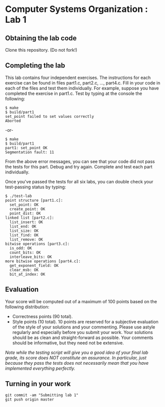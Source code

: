 # Computer Systems Organization : Lab 1

## Obtaining the lab code  

Clone this repository. (Do not fork!)

## Completing the lab

This lab contains four independent exercises. The instructions for each exercise can be found in files part1.c, part2.c, ..., part4.c. Fill in your code in each of the files and test them individually. For example, suppose you have completed the exercise in part1.c. Test by typing at the console the following: 

```
$ make
$ build/part1
set_point failed to set values correctly  
Aborted
```

-or-

```
$ make  
$ build/part1  
part1: set_point OK  
Segmentation fault: 11  
```

From the above error messages, you can see that your code did not pass the tests for this part. Debug and try again. Complete and test each part individually. 

Once you've passed the tests for all six labs, you can double check your test-passing status by typing: 

```
$ ./test-lab
point structure [part1.c]:
  set_point: OK
  create_point: OK
  point_dist: OK
linked list [part2.c]:
  list_insert: OK
  list_end: OK
  list_size: OK
  list_find: OK
  list_remove: OK
bitwise operations [part3.c]:
  is_odd: OK
  count_bits: OK
  interleave_bits: OK
more bitwise operations [part4.c]:
  get_exponent_field: OK
  clear_msb: OK
  bit_at_index: OK
```

## Evaluation
Your score will be computed out of a maximum of 100 points based on the following distribution:

* Correctness points (90 total).
* Style points (10 total). 10 points are reserved for a subjective evaluation of the style of your solutions and your commenting. Please use astyle regularly and especially before you submit your work. Your solutions should be as clean and straight-forward as possible. Your comments should be informative, but they need not be extensive. 

<i>Note while the testing script will give you a good idea of your final lab grade, its score does NOT constitute an assurance. In particular, just because they pass the tests does not necessarily mean that you have implemented everything perfectly.</i>

## Turning in your work

```
git commit -am "Submitting lab 1"  
git push origin master
```  

